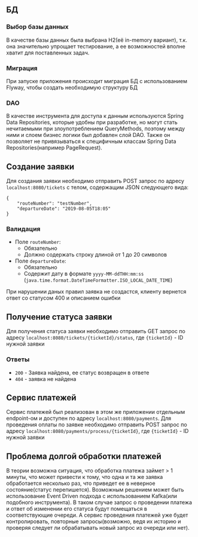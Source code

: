 ## БД
### Выбор базы данных
В качестве базы данных была выбрана H2(её in-memory вариант), т.к. она значительно упрощает тестирование,
а ее возможностей вполне хватит для поставленных задач.
### Миграция
При запуске приложения происходит миграция БД с использованием Flyway, чтобы создать необходимую структуру БД
### DAO
В качестве инструмента для доступа к данным используются Spring Data Repositories, которые удобны при разработке,
но могут стать нечитаемыми при злоупотреблением QueryMethods, поэтому между ними и слоем бизнес логики был добавлен 
слой DAO. Также он позволяет не привязываться к специфичным классам Spring Data Repositories(например PageRequest).
## Создание заявки
Для создания заявки необходимо отправить POST запрос по адресу `localhost:8080/tickets` с телом, содержащим JSON следующего
вида:
```
{
    "routeNumber": "testNumber",
    "departureDate": "2019-08-05T18:05"
}
```
### Валидация
* Поле `routeNumber`:
  * Обязательно
  * Должно содержать строку длиной от 1 до 20 символов
* Поле `departureDate`:
  * Обязательно
  * Содержит дату в формате `yyyy-MM-ddTHH:mm:ss` (`java.time.format.DateTimeFormatter.ISO_LOCAL_DATE_TIME`)

При нарушении даных правил заявка не создастся, клиенту вернется ответ со статусом 400 и описанием ошибки
## Получение статуса заявки
Для получения статуса заявки необходимо отправить GET запрос по адресу `localhost:8080/tickets/{ticketId}/status`,
где `{ticketId}` - ID нужной заявки
### Ответы
* `200` - Заявка найдена, ее статус возвращен в ответе
* `404` - заявка не найдена
## Сервис платежей
Сервис платежей был реализован в этом же приложении отдельным endpoint-ом и доступен по адресу `localhost:8080/payments`.
Для проведения оплаты по заявке необходимо отправить POST запрос по адресу `localhost:8080/payments/process/{ticketId}`,
где `{ticketId}` - ID нужной заявки
## Проблема долгой обработки платежей
В теории возможна ситуация, что обработка платежа займет > 1 минуты, что может привести к тому, что одна и та же заявка обработается
несколько раз, что приведет ее в неверное состояние(статус перепишется). Возможным решением может быть использование Event Driven подхода с 
использованием Kafka(или подобного инструмента). В таком случае запрос о проведении платежа и ответ об изменении его статуса будут помещаться в соответствующие очереди.
А сервис проведения платежей уже будет контролировать, повторные запросы(возможно, ведя их историю и проверяя следует ли обрабатывать новый запрос
из очереди или нет).